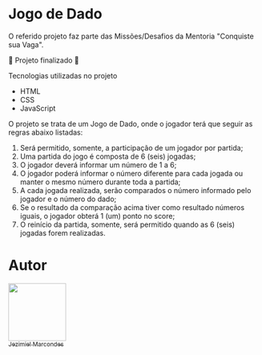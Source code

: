 # Jogo de Dado

O referido projeto faz parte das Missões/Desafios da Mentoria "Conquiste sua Vaga".

:construction: Projeto finalizado :construction:

Tecnologias utilizadas no projeto
- HTML
- CSS
- JavaScript

O projeto se trata de um Jogo de Dado, onde o jogador terá que seguir as regras abaixo listadas:

1. Será permitido, somente, a participação de um jogador por partida;
2. Uma partida do jogo é composta de 6 (seis) jogadas;
3. O jogador deverá informar um número de 1 a 6;
4. O jogador poderá informar o número diferente para cada jogada ou manter o mesmo número durante toda a partida;
5. A cada jogada realizada, serão comparados o número informado pelo jogador e o número do dado;
6. Se o resultado da comparação acima tiver como resultado números iguais, o jogador obterá 1 (um) ponto no score;
7. O reinício da partida, somente, será permitido quando as 6 (seis) jogadas forem realizadas.

# Autor

[<img src="https://avatars.githubusercontent.com/u/110256971?s=400&u=10bb109729dc2c3cefc313e9db2b1a4cab048f1c&v=4" width=115><br><sub>Jezimiel Marcondes</sub>](https://github.com/jezimielmarcondes)
